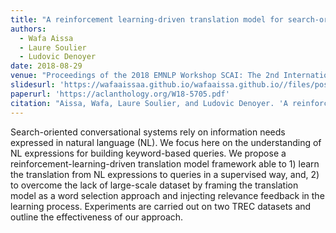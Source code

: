 ```yaml
---
title: "A reinforcement learning-driven translation model for search-oriented conversational systems"
authors:
  - Wafa Aissa
  - Laure Soulier
  - Ludovic Denoyer
date: 2018-08-29
venue: "Proceedings of the 2018 EMNLP Workshop SCAI: The 2nd International Workshop on Search-Oriented Conversational AI"
slidesurl: 'https://wafaaissaa.github.io/wafaaissa.github.io//files/poster_SCAI_EMNLP.pdf'
paperurl: 'https://aclanthology.org/W18-5705.pdf'
citation: "Aissa, Wafa, Laure Soulier, and Ludovic Denoyer. 'A reinforcement learning-driven translation model for search-oriented conversational systems.' Proceedings of the 2018 EMNLP Workshop SCAI: The 2nd International Workshop on Search-Oriented Conversational AI (2018)."
---
```


Search-oriented conversational systems rely on information needs expressed in natural language (NL). We focus here on the understanding of NL expressions for building keyword-based queries. We propose a reinforcement-learning-driven translation model framework able to 1) learn the translation from NL expressions to queries in a supervised way, and, 2) to overcome the lack of large-scale dataset by framing the translation model as a word selection approach and injecting relevance feedback in the learning process. Experiments are carried out on two TREC datasets and outline the effectiveness of our approach.
